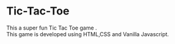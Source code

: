 # Tic-Tac-Toe
This a super fun Tic Tac Toe game .<br />
This game is developed using HTML,CSS and Vanilla Javascript.
